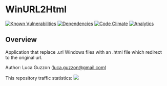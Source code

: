 # WinURL2Html
[![Known Vulnerabilities](https://snyk.io/test/github/lguzzon/winurl2html/7bb035d1a4d5d71c49f807f57fa5dcf07f3f9658/badge.svg)](https://snyk.io/test/github/lguzzon/winurl2html/7bb035d1a4d5d71c49f807f57fa5dcf07f3f9658)
[![Dependencies](https://david-dm.org/lguzzon/WinUrl2Html.png)](https://david-dm.org/lguzzon/WinUrl2Html)
[![Code Climate](https://codeclimate.com/github/lguzzon/WinUrl2Html.png)](https://codeclimate.com/github/lguzzon/WinUrl2Html)
[![Analytics](https://ga-beacon.appspot.com/UA-39987869-2/WinUrl2Html/readme)](https://github.com/lguzzon/WinUrl2Html)  

## Overview

Application that replace .url Windows files with an .html file which redirect to the original url.

Author: Luca Guzzon (luca.guzzon@gmail.com)

This repository traffic statistics:
[![](https://ght.trackingco.de/lguzzon/WinUrl2Html)](https://ght.trackingco.de/)
